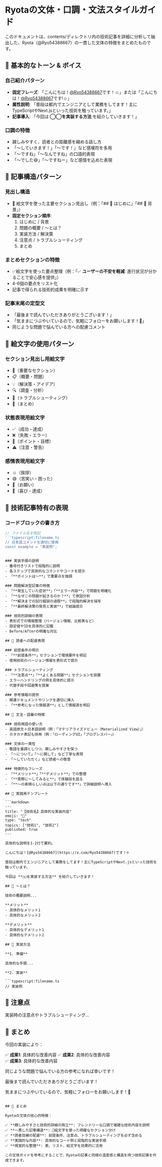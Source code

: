 # Ryotaの文体・口調・文法スタイルガイド

このドキュメントは、contents/ディレクトリ内の技術記事を詳細に分析して抽出した、Ryota（@Ryo54388667）の一貫した文体の特徴をまとめたものです。

## 📌 基本的なトーン & ボイス

### 自己紹介パターン
- **固定フレーズ**: 「こんにちは！[@Ryo54388667](https://x.com/Ryo54388667)です！☺️」または「こんにちは！[@Ryo54388667](https://twitter.com/Ryo54388667)です!☺️」
- **属性説明**: 「普段は都内でエンジニアとして業務をしてます！主にTypeScriptやNext.jsといった技術を触っています。」
- **記事導入**: 「今回は **◯◯を実装する方法** を紹介していきます！」

### 口調の特徴
- 親しみやすく、読者との距離感を縮める話し方
- 「〜していきます！」「〜です！」など感嘆符を多用
- 「〜ですね」「〜なんですね」の口語的表現
- 「〜でした😅」「〜ですねー」など感情を込めた表現

## 📌 記事構造パターン

### 見出し構造
- **📌** 絵文字を使った主要セクション見出し（例：「## 📌 はじめに」「## 📌 背景」）
- **固定セクション順序**:
  1. はじめに / 背景
  2. 問題の概要 / 〜とは？
  3. 実装方法 / 解決策
  4. 注意点 / トラブルシューティング
  5. まとめ

### まとめセクションの特徴
- ✅絵文字を使った要点整理（例：「✅ **ユーザーの不安を軽減**: 進行状況が分かることで安心感を提供」）
- 4-6個の要点をリスト化
- 記事で得られる技術的成果を明確に示す

### 記事末尾の定型文
- 「最後まで読んでいただきありがとうございます！」
- 「気ままにつぶやいているので、気軽にフォローをお願いします！🥺」
- 同じような問題で悩んでいる方への配慮コメント

## 📌 絵文字の使用パターン

### セクション見出し用絵文字
- 📌（重要なセクション）
- 📋（概要・問題）
- 💡（解決策・アイデア）
- 🔍（調査・分析）
- 🔧（トラブルシューティング）
- 📝（まとめ）

### 状態表現用絵文字
- ✅（成功・達成）
- ❌（失敗・エラー）
- 🎯（ポイント・目標）
- ⚠️（注意・警告）

### 感情表現用絵文字
- ☺️（挨拶）
- 😅（苦笑い・困った）
- 🥺（お願い）
- 🎉（喜び・達成）

## 📌 技術記事特有の表現

### コードブロックの書き方
```typescript
// ファイル名を明記
```typescript:filename.ts
// 日本語コメントを適切に使用
const example = "実装例";
```
```

### 実装手順の説明
- 番号付きリストで段階的に説明
- 各ステップで具体的なコマンドやコードを提示
- 「**ポイントは〜**」で重要点を強調

### 問題解決型記事の特徴
- 「**発生していた症状**」「**エラー内容**」で問題を明確化
- 「**なぜこの問題が起きるのか？**」で原因分析
- 「**解決までの試行錯誤の過程**」で段階的解決を描写
- 「**最終解決策の発見と実装**」で結論提示

### 技術的詳細の表現
- 表形式での情報整理（バージョン情報、比較表など）
- 設定値やIDを具体的に記載
- Before/Afterの明確な対比

## 📌 読者への配慮表現

### 前提条件の明示
- 「**前提条件**」セクションで環境要件を明記
- 使用技術のバージョン情報を表形式で提示

### トラブルシューティング
- 「**注意点**」「**よくある問題**」セクションを設置
- エラーハンドリングの例を具体的に提示
- 代替手段や回避策を提案

### 参考情報の提供
- 関連ドキュメントやリンクを適切に挿入
- 「**参考になった情報源**」として情報源を明記

## 📌 文法・語彙の特徴

### 技術用語の使い方
- 英語原文＋日本語説明（例：「マテリアライズドビュー（Materialized View）」）
- カタカナ表記も併用（例：「ローディングUI」「プログレスバー」）

### 文体の一貫性
- 敬語を基調としつつ、親しみやすさを保つ
- 「〜について」「〜に関して」など丁寧な表現
- 「〜していただく」など読者への敬意

### 特徴的なフレーズ
- 「**メリット**」「**デメリット**」での整理
- 「**実際に〜してみると**」で体験談を語る
- 「**〜の素晴らしい点は以下の通りです**」で詳細説明へ導入

## 📌 実践用テンプレート

```markdown
---
title: "【技術名】具体的な実装内容"
emoji: "📝"
type: "tech"
topics: ["技術1", "技術2"]
published: true
---

具体的な説明を1-2行で要約。

こんにちは！[@Ryo54388667](https://x.com/Ryo54388667)です！☺️

普段は都内でエンジニアとして業務をしてます！主にTypeScriptやNext.jsといった技術を触っています。

今回は **◯◯を実装する方法** を紹介していきます！

## 📌 〜とは？

技術の概要説明...

**メリット**
- 具体的なメリット1
- 具体的なメリット2

**デメリット**
- 具体的なデメリット1
- 具体的なデメリット2

## 📌 実装方法

**1. 準備**

具体的な手順...

**2. 実装**

```typescript:filename.ts
// 実装例
```

## 📌 注意点

実装時の注意点やトラブルシューティング...

## 📌 まとめ

今回の実装により：

✅ **成果1**: 具体的な改善内容
✅ **成果2**: 具体的な改善内容  
✅ **成果3**: 具体的な改善内容

同じような問題で悩んでいる方の参考になれば幸いです！

最後まで読んでいただきありがとうございます！

気ままにつぶやいているので、気軽にフォローをお願いします！🥺
```

## 📝 まとめ

Ryotaの文体の核心的特徴：

✅ **親しみやすさと技術的詳細の両立**: フレンドリーな口調で複雑な技術内容を説明
✅ **一貫した記事構造**: 📌絵文字を使った明確なセクション分け
✅ **読者目線の配慮**: 前提条件、注意点、トラブルシューティングを必ず含める
✅ **実践的な内容**: 具体的なコード例と段階的な実装手順
✅ **視覚的な整理**: 表、リスト、絵文字を効果的に活用

この文体ガイドを参考にすることで、Ryotaの記事と同様の温度感と構造を持つ技術記事を作成できます。